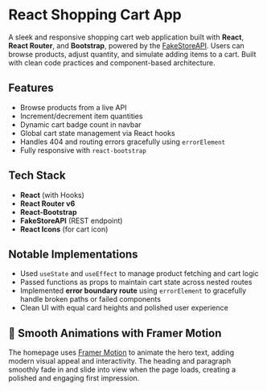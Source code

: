 # React Shopping Cart App

A sleek and responsive shopping cart web application built with **React**, **React Router**, and **Bootstrap**, powered by the [FakeStoreAPI](https://fakestoreapi.com/). Users can browse products, adjust quantity, and simulate adding items to a cart. Built with clean code practices and component-based architecture.

## Features

- Browse products from a live API
- Increment/decrement item quantities
- Dynamic cart badge count in navbar
- Global cart state management via React hooks
- Handles 404 and routing errors gracefully using `errorElement`
- Fully responsive with `react-bootstrap`

## Tech Stack

- **React** (with Hooks)
- **React Router v6**
- **React-Bootstrap**
- **FakeStoreAPI** (REST endpoint)
- **React Icons** (for cart icon)

## Notable Implementations

- Used `useState` and `useEffect` to manage product fetching and cart logic
- Passed functions as props to maintain cart state across nested routes
- Implemented **error boundary route** using `errorElement` to gracefully handle broken paths or failed components
- Clean UI with equal card heights and polished user experience

## 💫 Smooth Animations with Framer Motion

The homepage uses [Framer Motion](https://www.framer.com/motion/) to animate the hero text, adding modern visual appeal and interactivity. The heading and paragraph smoothly fade in and slide into view when the page loads, creating a polished and engaging first impression.
